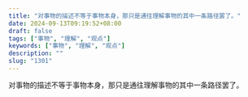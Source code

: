 ```yaml
---
title: "对事物的描述不等于事物本身，那只是通往理解事物的其中一条路径罢了。"
date: 2024-09-13T09:19:52+08:00
draft: false
tags: ["事物", "理解", "观点"]
keywords: ["事物", "理解", "观点"]
description: ""
slug: "1301"
---
```


对事物的描述不等于事物本身，那只是通往理解事物的其中一条路径罢了。